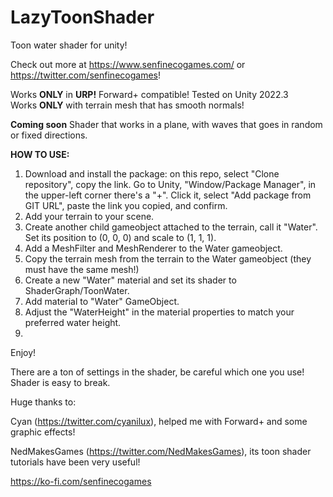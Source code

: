 # LazyToonShader

Toon water shader for unity!

Check out more at https://www.senfinecogames.com/ or https://twitter.com/senfinecogames!


Works **ONLY** in **URP!** Forward+ compatible! Tested on Unity 2022.3  
Works **ONLY** with terrain mesh that has smooth normals!  

**Coming soon** Shader that works in a plane, with waves that goes in random or fixed directions.


**HOW TO USE:**
1) Download and install the package: on this repo, select "Clone repository", copy the link. Go to Unity, "Window/Package Manager", in the upper-left corner there's a "+". Click it, select "Add package from GIT URL", paste the link you copied, and confirm.
2) Add your terrain to your scene.
3) Create another child gameobject attached to the terrain, call it "Water". Set its position to (0, 0, 0) and scale to (1, 1, 1).
4) Add a MeshFilter and MeshRenderer to the Water gameobject.
5) Copy the terrain mesh from the terrain to the Water gameobject (they must have the same mesh!)
6) Create a new "Water" material and set its shader to ShaderGraph/ToonWater.
7) Add material to "Water" GameObject.
8) Adjust the "WaterHeight" in the material properties to match your preferred water height.
9) 

Enjoy!

There are a ton of settings in the shader, be careful which one you use! Shader is easy to break.


Huge thanks to: 

Cyan (https://twitter.com/cyanilux), helped me with Forward+ and some graphic effects! 

NedMakesGames (https://twitter.com/NedMakesGames), its toon shader tutorials have been very useful!


https://ko-fi.com/senfinecogames
